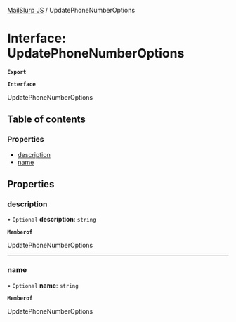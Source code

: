 [MailSlurp JS](../README.md) / UpdatePhoneNumberOptions

# Interface: UpdatePhoneNumberOptions

**`Export`**

**`Interface`**

UpdatePhoneNumberOptions

## Table of contents

### Properties

- [description](UpdatePhoneNumberOptions.md#description)
- [name](UpdatePhoneNumberOptions.md#name)

## Properties

### description

• `Optional` **description**: `string`

**`Memberof`**

UpdatePhoneNumberOptions

___

### name

• `Optional` **name**: `string`

**`Memberof`**

UpdatePhoneNumberOptions
